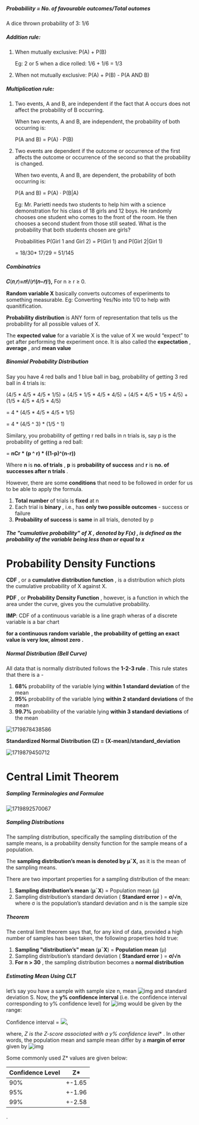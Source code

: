##### **Probabiliity** = No. of favourable outcomes/Total outomes

A dice thrown probability of 3: 1/6

##### Addition rule:

1. When mutually exclusive: P(A) + P(B)

   Eg: 2 or 5 when a dice rolled: 1/6 + 1/6 = 1/3

2) When not mutually exclusive: P(A) + P(B) - P(A AND B)

##### Multiplication rule:

1) Two events, A and B, are independent if the fact that A occurs does not affect the probability of B occurring.

   When two events, A and B, are independent, the probability of both occurring is:

   P(A and B) = P(A) · P(B)
2) Two events are dependent if the outcome or occurrence of the first affects
   the outcome or occurrence of the second so that the probability is changed.

   When two events, A and B, are dependent, the probability of both occurring is:

   P(A and B)  =  P(A) · P(B|A)

   Eg:
   Mr. Parietti needs two students to help him with a science demonstration for his class of 18 girls and 12 boys. He randomly 		chooses one student who comes to the front of the room. He then chooses a second student from those still seated. What is the probability that both students chosen are girls?

   Probabilities P(Girl 1 and Girl 2) = P(Girl 1) and P(Girl 2|Girl 1)

   = 	18/30* 	17/29 = 51/145

##### Combinatrics

**𝐶**(**𝑛**,**𝑟**)**=**𝑛**!/**(**𝑟**!**(**𝑛**−**𝑟**)**!**),** For n ≥ r ≥ 0.

**Random variable X** basically converts outcomes of experiments to something measurable. Eg: Converting Yes/No into 1/0 to help with quanitification.

**Probability distribution** is ANY form of representation that tells us the probability for all possible values of X.

The **expected value** for a variable X is the value of X we would “expect” to get after performing the experiment once. It is also called the  **expectation** ,  **average** , and **mean value**

##### Binomial Probability Distribution

Say you have 4 red balls and 1 blue ball in bag, probability of getting 3 red ball in 4 trials is:

(4/5 * 4/5 * 4/5 * 1/5) + (4/5 * 1/5 * 4/5 * 4/5) + (4/5 * 4/5 * 1/5 * 4/5) + (1/5 * 4/5 * 4/5 * 4/5)

=  4 * (4/5 * 4/5 * 4/5 * 1/5)

= 4 * (4/5 ^ 3) * (1/5 ^ 1)

Similary, you probability of getting r red balls in n trials is, say p is the probability of getting a red ball:

= **nCr * (p ^ r) * ((1-p)^(n-r))**

Where **n** is  **no. of trials** , **p** is **probability of success** and **r** is  **no. of successes after n trials** .

However, there are some **conditions** that need to be followed in order for us to be able to apply the formula.

1. **Total number** of trials is **fixed** at n
2. Each trial is  **binary** , i.e., has **only two possible outcomes** - success or failure
3. **Probability of success** is **same** in all trials, denoted by p

##### The  "**cumulative probability" of X** , denoted by  **F(x)** , is defined as **the probability of the variable being less than or equal to x**

# Probability Density Functions

**CDF** , or a  **cumulative distribution function** , is a distribution which plots the cumulative probability of X against X.

**PDF** , or  **Probability Density Function** , however, is a function in which the area under the curve, gives you the cumulative probability.


**IMP**: CDF of a continuous variable is a line graph wheras of a discrete variable is a bar chart

**for a  **continuous random variable** , the **probability of getting an exact value is** very low, almost  **zero** .**

##### Normal Distribution (Bell Curve)

All data that is normally distributed follows the  **1-2-3 rule** . This rule states that there is a -

1. **68%** probability of the variable lying **within 1 standard deviation** of the mean
2. **95%** probability of the variable lying **within 2 standard deviations** of the mean
3. **99.7%** probability of the variable lying **within 3 standard deviations** of the mean

![1719878438586](image/ProbabilityBasics/1719878438586.png)


**Standardized Normal Distribution (Z) = (X-mean)/standard_deviation**

![1719879450712](image/ProbabilityBasics/1719879450712.png)

# Central Limit Theorem

##### Sampling Terminologies and Formulae

![1719892570067](image/ProbabilityBasics/1719892570067.png)

##### Sampling Distributions

The sampling distribution, specifically the sampling distribution of the sample means, is a probability density function for the sample means of a population.

The **sampling distribution’s mean is denoted by **μ**¯**X**,** as it is the mean of the sampling means.

There are two important properties for a sampling distribution of the mean:

1. **Sampling distribution’s mean** (**μ**¯**X**) =  Population mean  (μ)
2. Sampling distribution’s standard deviation ( **Standard error** ) = **σ/**√**n**, where σ is the population’s standard deviation and n is the sample size


##### Theorem

The central limit theorem says that, for any kind of data, provided a high number of samples has been taken, the following properties hold true:

1. **Sampling "distribution’s" mean** (**μ**¯**X**) = **Population mean** (μ)
2. Sampling distribution’s standard deviation ( **Standard error** ) = **σ/**√**n**
3. **For n > 30** , the sampling distribution becomes a **normal distribution**

##### Estimating Mean Using CLT

let’s say you have a sample with sample size n, mean ![img](https://images.upgrad.com/87fa955e-74f8-49dd-aec8-850a63f4098d-3.gif) and standard deviation S. Now, the  **y% confidence interval** (i.e. the confidence interval corresponding to y% confidence level) for ![img](https://images.upgrad.com/8d9110a4-c7e8-4844-b61a-5664cbc63cfd-5.gif) would be given by the range:

Confidence interval = ![](https://images.upgrad.com/943c7881-7aa3-468a-a999-1fd25ac46ecd-10.gif),

where,  **Z* is the Z-score associated with a y% confidence level** . In other words, the population mean and sample mean differ by a **margin of error** given by ![img](https://images.upgrad.com/dcc48b3d-9ea6-4c9f-a8df-9d6c5036330b-11.gif)

Some commonly used Z* values are given below:

| Confidence Level | Z*     |
| ---------------- | ------ |
| 90%              | +-1.65 |
| 95%              | +-1.96 |
| 99%              | +-2.58 |


.
